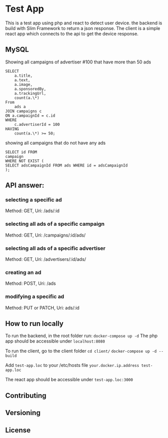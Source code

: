 # Test App

This is a test app using php and react to detect user device.
the backend is build with Slim Framework to return a json response.
The client is a simple react app which connects to the api to get the device response.

## MySQL

Showing all campaigns of advertiser #100 that have more than 50 ads

```
SELECT
    a.title,
    a.text,
    a.image,
    a.sponsoredBy,
    a.trackingUrl,
    count(a.\*)
From
    ads a
JOIN campaigns c
ON a.campaignId = c.id
WHERE
    c.advertiserId = 100
HAVING
    count(a.\*) >= 50;
```

showing all campaigns that do not have any ads

```
SELECT id FROM
campaign
WHERE NOT EXIST (
SELECT adsCampaignId FROM ads WHERE id = adsCampaignId
);
```

## API answer:

### selecting a specific ad

Method: GET, Uri: /ads/:id

### selecting all ads of a specific campaign

Method: GET, Uri: /campaigns/:id/ads/

### selecting all ads of a specific advertiser

Method: GET, Uri: /advertisers/:id/ads/

### creating an ad

Method: POST, Uri: /ads

### modifying a specific ad

Method: PUT or PATCH, Uri: ads/:id

## How to run locally

To run the backend, in the root folder run:
`docker-compose up -d`
The php app should be accessible under `localhost:8080`

To run the client, go to the client folder
`cd client/`
`docker-compose up -d --build`

Add `test-app.loc` to your /etc/hosts file
`your.docker.ip.address test-app.loc`

The react app should be accessible under `test-app.loc:3000`

## Contributing

## Versioning

## License

```

```
